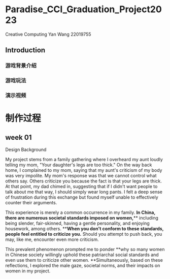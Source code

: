 # Paradise_CCI_Graduation_Project2023
Creative Computing
Yan Wang 22019755

## Introduction

### 游戏背景介绍

### 游戏玩法

### 演示视频


# 制作过程

## week 01

Design Background

My project stems from a family gathering where I overheard my aunt loudly telling my mom, "Your daughter's legs are too thick." On the way back home, I complained to my mom, saying that my aunt's criticism of my body was very impolite. My mom's response was that we cannot control what others say. Others criticize you because the fact is that your legs are thick. At that point, my dad chimed in, suggesting that if I didn't want people to talk about me that way, I should simply wear long pants. I felt a deep sense of frustration during this exchange but found myself unable to effectively counter their arguments.

This experience is merely a common occurrence in my family. **In China, there are numerous societal standards imposed on women,**** including being slender, fair-skinned, having a gentle personality, and enjoying housework, among others. ****When you don't conform to these standards, people feel entitled to criticize you.** Should you attempt to push back, you may, like me, encounter even more criticism.

This prevalent phenomenon prompted me to ponder **why so many women in Chinese society willingly uphold these patriarchal social standards and even use them to criticize other women. **Simultaneously, based on these reflections, I explored the male gaze, societal norms, and their impacts on women in my project.
